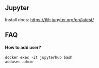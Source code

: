 ## Jupyter

Install docs: https://tljh.jupyter.org/en/latest/

## FAQ

#### How to add user?

```
docker exec -it jupyterhub bash
adduser admin
```

